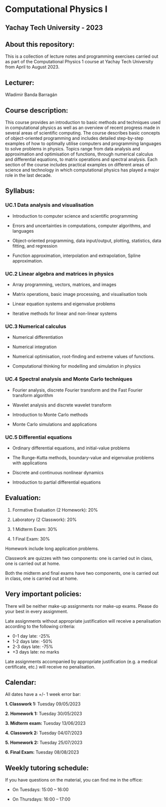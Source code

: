 # Computational Physics I 

## Yachay Tech University - 2023

## About this repository:
This is a collection of lecture notes and programming exercises carried out as part of the Computational Physics 1 course at Yachay Tech University from April to August 2023.

## Lecturer:
Wladimir Banda Barragán

## Course description:
This course provides an introduction to basic methods and techniques used in computational physics as well as an overview of recent progress made in several areas of scientific computing. The course describes basic concepts of object-oriented programming and includes detailed step-by-step examples of how to optimally utilise computers and programming languages to solve problems in physics. Topics range from data analysis and approximation and optimisation of functions, through numerical calculus and differential equations, to matrix operations and spectral analysis. Each section of the course includes practical examples on different areas of science and technology in which computational physics has played a major role in the last decade.

## Syllabus:

### UC.1 Data analysis and visualisation

- Introduction to computer science and scientific programming

- Errors and uncertainties in computations, computer algorithms, and languages

- Object-oriented programming, data input/output, plotting, statistics, data fitting, and regression

- Function approximation, interpolation and extrapolation, Spline approximation.

### UC.2 Linear algebra and matrices in physics

- Array programming, vectors, matrices, and images

- Matrix operations, basic image processing, and visualisation tools

- Linear equation systems and eigenvalue problems

- Iterative methods for linear and non-linear systems

### UC.3 Numerical calculus

- Numerical differentiation

- Numerical integration

- Numerical optimisation, root-finding and extreme values of functions.

- Computational thinking for modelling and simulation in physics

### UC.4 Spectral analysis and Monte Carlo techniques

- Fourier analysis, discrete Fourier transform and the Fast Fourier transform algorithm

- Wavelet analysis and discrete wavelet transform

- Introduction to Monte Carlo methods

- Monte Carlo simulations and applications

### UC.5 Differential equations

- Ordinary differential equations, and initial-value problems

- The Runge-Kutta methods, boundary-value and eigenvalue problems with applications

- Discrete and continuous nonlinear dynamics

- Introduction to partial differential equations


## Evaluation:

1. Formative Evaluation (2 Homework): 20%

2. Laboratory (2 Classwork): 20%

3. 1 Midterm Exam: 30%

4. 1 Final Exam: 30%


Homework include long application problems.

Classwork are quizzes with two components: one is carried out in class, one is carried out at home.

Both the midterm and final exams have two components, one is carried out in class, one is carried out at home.


## Very important policies:

There will be neither make-up assignments nor make-up exams. Please do your best in every assignment.

Late assignments without appropriate justification will receive a penalisation according to the following criteria:

- 0-1 day late: -25%
- 1-2 days late: -50%
- 2-3 days late: -75%
- +3 days late: no marks

Late assignments accompanied by appropriate justification (e.g. a medical certificate, etc.) will receive no penalisation.


## Calendar:

All dates have a +/- 1 week error bar:

**1. Classwork 1:** Tuesday 09/05/2023

**2. Homework 1:** Tuesday 30/05/2023

**3. Midterm exam:** Tuesday 13/06/2023

**4. Classwork 2:** Tuesday 04/07/2023

**5. Homework 2:** Tuesday 25/07/2023

**6. Final Exam:** Tuesday 08/08/2023


## Weekly tutoring schedule:

If you have questions on the material, you can find me in the office:

- On Tuesdays: 15:00 – 16:00 

- On Thursdays: 16:00 – 17:00


